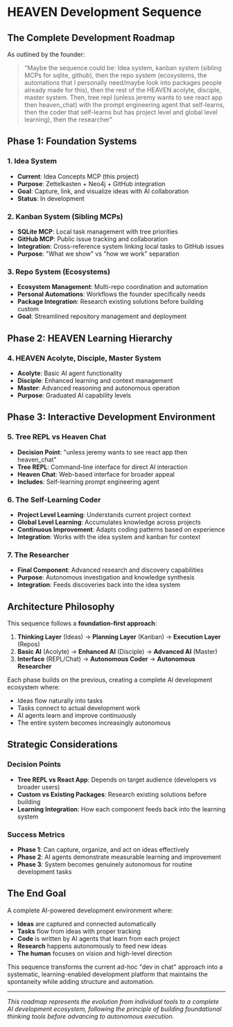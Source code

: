 # HEAVEN Development Sequence

## The Complete Development Roadmap

As outlined by the founder:

> "Maybe the sequence could be: Idea system, kanban system (sibling MCPs for sqlite, github), then the repo system (ecosystems, the automations that I personally need/maybe look into packages people already made for this), then the rest of the HEAVEN acolyte, disciple, master system. Then, tree repl (unless jeremy wants to see react app then heaven_chat) with the prompt engineering agent that self-learns, then the coder that self-learns but has project level and global level learning), then the researcher"

## Phase 1: Foundation Systems

### 1. Idea System
- **Current**: Idea Concepts MCP (this project)
- **Purpose**: Zettelkasten + Neo4j + GitHub integration
- **Goal**: Capture, link, and visualize ideas with AI collaboration
- **Status**: In development

### 2. Kanban System (Sibling MCPs)
- **SQLite MCP**: Local task management with tree priorities
- **GitHub MCP**: Public issue tracking and collaboration
- **Integration**: Cross-reference system linking local tasks to GitHub issues
- **Purpose**: "What we show" vs "how we work" separation

### 3. Repo System (Ecosystems)
- **Ecosystem Management**: Multi-repo coordination and automation
- **Personal Automations**: Workflows the founder specifically needs
- **Package Integration**: Research existing solutions before building custom
- **Goal**: Streamlined repository management and deployment

## Phase 2: HEAVEN Learning Hierarchy

### 4. HEAVEN Acolyte, Disciple, Master System
- **Acolyte**: Basic AI agent functionality
- **Disciple**: Enhanced learning and context management
- **Master**: Advanced reasoning and autonomous operation
- **Purpose**: Graduated AI capability levels

## Phase 3: Interactive Development Environment

### 5. Tree REPL vs Heaven Chat
- **Decision Point**: "unless jeremy wants to see react app then heaven_chat"
- **Tree REPL**: Command-line interface for direct AI interaction
- **Heaven Chat**: Web-based interface for broader appeal
- **Includes**: Self-learning prompt engineering agent

### 6. The Self-Learning Coder
- **Project Level Learning**: Understands current project context
- **Global Level Learning**: Accumulates knowledge across projects
- **Continuous Improvement**: Adapts coding patterns based on experience
- **Integration**: Works with the idea system and kanban for context

### 7. The Researcher
- **Final Component**: Advanced research and discovery capabilities
- **Purpose**: Autonomous investigation and knowledge synthesis
- **Integration**: Feeds discoveries back into the idea system

## Architecture Philosophy

This sequence follows a **foundation-first approach**:

1. **Thinking Layer** (Ideas) → **Planning Layer** (Kanban) → **Execution Layer** (Repos)
2. **Basic AI** (Acolyte) → **Enhanced AI** (Disciple) → **Advanced AI** (Master)  
3. **Interface** (REPL/Chat) → **Autonomous Coder** → **Autonomous Researcher**

Each phase builds on the previous, creating a complete AI development ecosystem where:
- Ideas flow naturally into tasks
- Tasks connect to actual development work
- AI agents learn and improve continuously
- The entire system becomes increasingly autonomous

## Strategic Considerations

### Decision Points
- **Tree REPL vs React App**: Depends on target audience (developers vs broader users)
- **Custom vs Existing Packages**: Research existing solutions before building
- **Learning Integration**: How each component feeds back into the learning system

### Success Metrics
- **Phase 1**: Can capture, organize, and act on ideas effectively
- **Phase 2**: AI agents demonstrate measurable learning and improvement
- **Phase 3**: System becomes genuinely autonomous for routine development tasks

## The End Goal

A complete AI-powered development environment where:
- **Ideas** are captured and connected automatically
- **Tasks** flow from ideas with proper tracking
- **Code** is written by AI agents that learn from each project
- **Research** happens autonomously to feed new ideas
- **The human** focuses on vision and high-level direction

This sequence transforms the current ad-hoc "dev in chat" approach into a systematic, learning-enabled development platform that maintains the spontaneity while adding structure and automation.

---

*This roadmap represents the evolution from individual tools to a complete AI development ecosystem, following the principle of building foundational thinking tools before advancing to autonomous execution.*